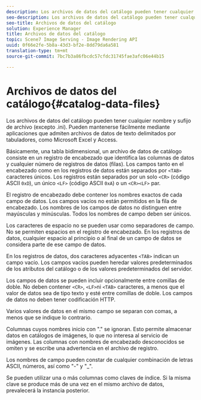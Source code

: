 ```yaml
---
description: Los archivos de datos del catálogo pueden tener cualquier nombre y sufijo de archivo (excepto .ini). Pueden mantenerse fácilmente mediante aplicaciones que admiten archivos de datos de texto delimitados por tabuladores, como Microsoft Excel y Access.
seo-description: Los archivos de datos del catálogo pueden tener cualquier nombre y sufijo de archivo (excepto .ini). Pueden mantenerse fácilmente mediante aplicaciones que admiten archivos de datos de texto delimitados por tabuladores, como Microsoft Excel y Access.
seo-title: Archivos de datos del catálogo
solution: Experience Manager
title: Archivos de datos del catálogo
topic: Scene7 Image Serving - Image Rendering API
uuid: 0f66e2fe-5b8a-43d3-bf2e-8dd79da6a581
translation-type: tm+mt
source-git-commit: 7bc7b3a86fbcdc57cfdc31745fae3afc06e44b15

---
```



# Archivos de datos del catálogo{#catalog-data-files}

Los archivos de datos del catálogo pueden tener cualquier nombre y sufijo de archivo (excepto .ini). Pueden mantenerse fácilmente mediante aplicaciones que admiten archivos de datos de texto delimitados por tabuladores, como Microsoft Excel y Access.

Básicamente, una tabla bidimensional, un archivo de datos de catálogo consiste en un registro de encabezado que identifica las columnas de datos y cualquier número de registros de datos (filas). Los campos tanto en el encabezado como en los registros de datos están separados por `<TAB>` caracteres únicos. Los registros están separados por un solo `<CR>` (código ASCII `0xD`), un único `<LF>` (código ASCII `0xA`) o un `<CR><LF>` par.

El registro de encabezado debe contener los nombres exactos de cada campo de datos. Los campos vacíos no están permitidos en la fila de encabezado. Los nombres de los campos de datos no distinguen entre mayúsculas y minúsculas. Todos los nombres de campo deben ser únicos.

Los caracteres de espacio no se pueden usar como separadores de campo. No se permiten espacios en el registro de encabezado. En los registros de datos, cualquier espacio al principio o al final de un campo de datos se considera parte de ese campo de datos.

En los registros de datos, dos caracteres adyacentes `<TAB>` indican un campo vacío. Los campos vacíos pueden heredar valores predeterminados de los atributos del catálogo o de los valores predeterminados del servidor.

Los campos de datos se pueden incluir opcionalmente entre comillas de doble. No deben contener `<CR>`, `<LF>`ni `<TAB>` caracteres, a menos que el valor de datos sea de tipo texto y esté entre comillas de doble. Los campos de datos no deben tener codificación HTTP.

Varios valores de datos en el mismo campo se separan con comas, a menos que se indique lo contrario.

Columnas cuyos nombres inicio con &quot;.&quot; se ignoran. Esto permite almacenar datos en catálogos de imágenes, lo que no interesa al servicio de imágenes. Las columnas con nombres de encabezado desconocidos se omiten y se escribe una advertencia en el archivo de registro.

Los nombres de campo pueden constar de cualquier combinación de letras ASCII, números, así como &quot;-&quot; y &quot;_&quot;.

Se pueden utilizar una o más columnas como claves de índice. Si la misma clave se produce más de una vez en el mismo archivo de datos, prevalecerá la instancia posterior.
